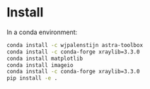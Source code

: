 # Install

In a conda environment:

```bash
conda install -c wjpalenstijn astra-toolbox
conda install -c conda-forge xraylib=3.3.0
conda install matplotlib
conda install imageio
conda install -c conda-forge xraylib=3.3.0
pip install -e .
```
